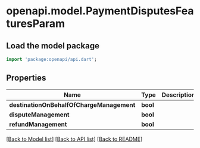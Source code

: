 # openapi.model.PaymentDisputesFeaturesParam

## Load the model package
```dart
import 'package:openapi/api.dart';
```

## Properties
Name | Type | Description | Notes
------------ | ------------- | ------------- | -------------
**destinationOnBehalfOfChargeManagement** | **bool** |  | [optional] 
**disputeManagement** | **bool** |  | [optional] 
**refundManagement** | **bool** |  | [optional] 

[[Back to Model list]](../README.md#documentation-for-models) [[Back to API list]](../README.md#documentation-for-api-endpoints) [[Back to README]](../README.md)


